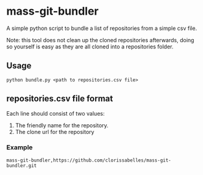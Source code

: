 # mass-git-bundler
A simple python script to bundle a list of repositories from a simple csv file.

Note: this tool does not clean up the cloned repositories afterwards, doing so yourself is easy as they are all cloned into a repositories folder.

## Usage
```shell
python bundle.py <path to repositories.csv file>
```

## repositories.csv file format
Each line should consist of two values:
1. The friendly name for the repository.
2. The clone url for the repository

### Example
```csv
mass-git-bundler,https://github.com/clorissabelles/mass-git-bundler.git
```